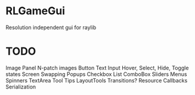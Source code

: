 # RLGameGui
Resolution independent gui for raylib

# TODO
Image Panel
N-patch images
Button
Text Input
Hover, Select, Hide, Toggle states
Screen Swapping
Popups
Checkbox
List
ComboBox
Sliders
Menus
Spinners
TextArea
Tool Tips
LayoutTools
Transitions?
Resource Callbacks
Serialization

